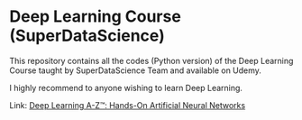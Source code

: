 # Deep Learning Course (SuperDataScience)

This repository contains all the codes (Python version) of the Deep Learning Course taught by SuperDataScience Team and available on Udemy.

I highly recommend to anyone wishing to learn Deep Learning.

Link: [Deep Learning A-Z™: Hands-On Artificial Neural Networks](https://www.udemy.com/course/deeplearning/)
